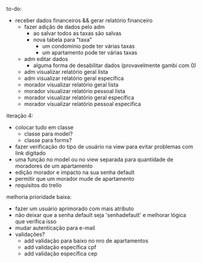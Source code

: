 to-do:
- receber dados financeiros && gerar relatório financeiro
  - fazer adição de dados pelo adm
    - ao salvar todos as taxas são salvas
    - nova tabela para "taxa"
      - um condomínio pode ter várias taxas
      - um apartamento pode ter várias taxas
  - adm editar dados
    - alguma forma de desabilitar dados (provavelmente gambi com 0)
  - adm visualizar relatório geral lista
  - adm visualizar relatório geral específica
  - morador visualizar relatório geral lista
  - morador visualizar relatório pessoal lista
  - morador visualizar relatório geral específica
  - morador visualizar relatório pessoal específica

iteração 4:
- colocar tudo em classe
	+ classe para model?
	+ classe para forms?
- fazer verificação do tipo de usuário na view para evitar problemas com link digitado
- uma função no model ou no view separada para quantidade de moradores de um apartamento
- edição morador e impacto na sua senha default
- permitir que um morador mude de apartamento
- requisitos do trello

melhoria prioridade baixa:
- fazer um usuário aprimorado com mais atributo
- não deixar que a senha default seja 'senhadefault' e melhorar lógica que verifica isso
- mudar autenticação para e-mail
- validações?
	- add validação para baixo no nro de apartamentos
	- add validação específica cpf
	- add validação específica cep
